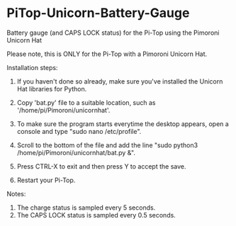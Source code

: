 # PiTop-Unicorn-Battery-Gauge
Battery gauge (and CAPS LOCK status) for the Pi-Top using the Pimoroni Unicorn Hat

Please note, this is ONLY for the Pi-Top with a Pimoroni Unicorn Hat.

Installation steps:

1. If you haven't done so already, make sure you've installed the Unicorn Hat libraries for Python.

2. Copy 'bat.py' file to a suitable location, such as '/home/pi/Pimoroni/unicornhat'.
 
3. To make sure the program starts everytime the desktop appears, open a console and type "sudo nano /etc/profile".

4. Scroll to the bottom of the file and add the line "sudo python3 /home/pi/Pimoroni/unicornhat/bat.py &".

5. Press CTRL-X to exit and then press Y to accept the save.

6. Restart your Pi-Top.

Notes:
1. The charge status is sampled every 5 seconds.
2. The CAPS LOCK status is sampled every 0.5 seconds.
